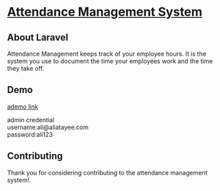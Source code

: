 <p align="center"><a href="https://ams.aliatayee.com" target="_blank"><h1>Attendance Management System</h1></a></p>

## About Laravel

Attendance Management keeps track of your employee hours. It is the system you use to document the time your employees work and the time they take off.
## Demo
<a href="http://ams.aliatayee.com">ademo link</a> 
<p>
    admin credential
    <br>
    username:ali@aliatayee.com <br>
    password:ali123
</p>


## Contributing

Thank you for considering contributing to the attendance management system!.

